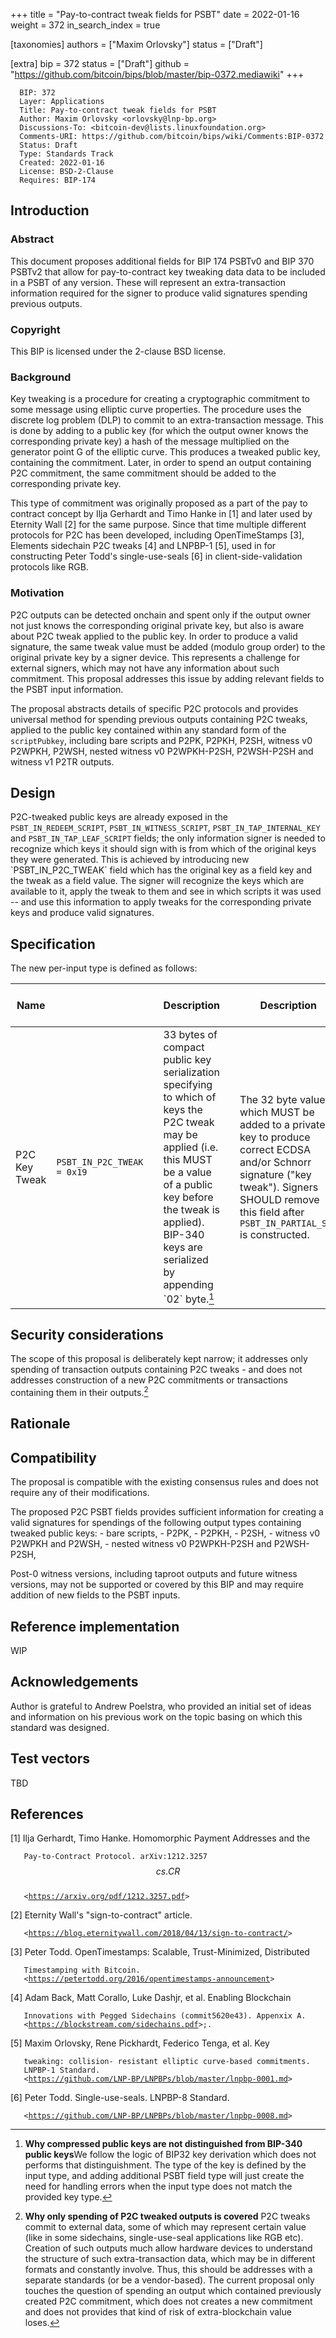 +++
title = "Pay-to-contract tweak fields for PSBT"
date = 2022-01-16
weight = 372
in_search_index = true

[taxonomies]
authors = ["Maxim Orlovsky"]
status = ["Draft"]

[extra]
bip = 372
status = ["Draft"]
github = "https://github.com/bitcoin/bips/blob/master/bip-0372.mediawiki"
+++

      BIP: 372
      Layer: Applications
      Title: Pay-to-contract tweak fields for PSBT
      Author: Maxim Orlovsky <orlovsky@lnp-bp.org>
      Discussions-To: <bitcoin-dev@lists.linuxfoundation.org>
      Comments-URI: https://github.com/bitcoin/bips/wiki/Comments:BIP-0372
      Status: Draft
      Type: Standards Track
      Created: 2022-01-16
      License: BSD-2-Clause
      Requires: BIP-174

## Introduction

### Abstract

This document proposes additional fields for BIP 174 PSBTv0 and BIP 370
PSBTv2 that allow for pay-to-contract key tweaking data data to be
included in a PSBT of any version. These will represent an
extra-transaction information required for the signer to produce valid
signatures spending previous outputs.

### Copyright

This BIP is licensed under the 2-clause BSD license.

### Background

Key tweaking is a procedure for creating a cryptographic commitment to
some message using elliptic curve properties. The procedure uses the
discrete log problem (DLP) to commit to an extra-transaction message.
This is done by adding to a public key (for which the output owner knows
the corresponding private key) a hash of the message multiplied on the
generator point G of the elliptic curve. This produces a tweaked public
key, containing the commitment. Later, in order to spend an output
containing P2C commitment, the same commitment should be added to the
corresponding private key.

This type of commitment was originally proposed as a part of the pay to
contract concept by Ilja Gerhardt and Timo Hanke in \[1\] and later used
by Eternity Wall \[2\] for the same purpose. Since that time multiple
different protocols for P2C has been developed, including OpenTimeStamps
\[3\], Elements sidechain P2C tweaks \[4\] and LNPBP-1 \[5\], used in
for constructing Peter Todd's single-use-seals \[6\] in
client-side-validation protocols like RGB.

### Motivation

P2C outputs can be detected onchain and spent only if the output owner
not just knows the corresponding original private key, but also is aware
about P2C tweak applied to the public key. In order to produce a valid
signature, the same tweak value must be added (modulo group order) to
the original private key by a signer device. This represents a challenge
for external signers, which may not have any information about such
commitment. This proposal addresses this issue by adding relevant fields
to the PSBT input information.

The proposal abstracts details of specific P2C protocols and provides
universal method for spending previous outputs containing P2C tweaks,
applied to the public key contained within any standard form of the
`scriptPubkey`, including bare scripts and P2PK, P2PKH, P2SH, witness v0
P2WPKH, P2WSH, nested witness v0 P2WPKH-P2SH, P2WSH-P2SH and witness v1
P2TR outputs.

## Design

P2C-tweaked public keys are already exposed in the
`PSBT_IN_REDEEM_SCRIPT`, `PSBT_IN_WITNESS_SCRIPT`,
`PSBT_IN_TAP_INTERNAL_KEY` and `PSBT_IN_TAP_LEAF_SCRIPT` fields; the
only information signer is needed to recognize which keys it should sign
with is from which of the original keys they were generated. This is
achieved by introducing new \`PSBT_IN_P2C_TWEAK\` field which has the
original key as a field key and the tweak as a field value. The signer
will recognize the keys which are available to it, apply the tweak to
them and see in which scripts it was used -- and use this information to
apply tweaks for the corresponding private keys and produce valid
signatures.

## Specification

The new per-input type is defined as follows:

| Name          | <keytype>                  | <keydata> | <keydata> Description                                                                                                                                                                                                                    | <valuedata> | <valuedata> Description                                                                                                                                                                              | Versions Requiring Inclusion | Versions Requiring Exclusion | Versions Allowing Inclusion |
|---------------|----------------------------|-----------|------------------------------------------------------------------------------------------------------------------------------------------------------------------------------------------------------------------------------------------|-------------|------------------------------------------------------------------------------------------------------------------------------------------------------------------------------------------------------|------------------------------|------------------------------|-----------------------------|
| P2C Key Tweak | `PSBT_IN_P2C_TWEAK = 0x19` | <pubkey>  | 33 bytes of compact public key serialization specifying to which of keys the P2C tweak may be applied (i.e. this MUST be a value of a public key before the tweak is applied). BIP-340 keys are serialized by appending \`02\` byte.[^1] | <tweak>     | The 32 byte value which MUST be added to a private key to produce correct ECDSA and/or Schnorr signature ("key tweak"). Signers SHOULD remove this field after `PSBT_IN_PARTIAL_SIG` is constructed. |                              |                              | 0, 2                        |

## Security considerations

The scope of this proposal is deliberately kept narrow; it addresses
only spending of transaction outputs containing P2C tweaks - and does
not addresses construction of a new P2C commitments or transactions
containing them in their outputs.[^2]

## Rationale

<references/>

## Compatibility

The proposal is compatible with the existing consensus rules and does
not require any of their modifications.

The proposed P2C PSBT fields provides sufficient information for
creating a valid signatures for spendings of the following output types
containing tweaked public keys: - bare scripts, - P2PK, - P2PKH, -
P2SH, - witness v0 P2WPKH and P2WSH, - nested witness v0 P2WPKH-P2SH and
P2WSH-P2SH,

Post-0 witness versions, including taproot outputs and future witness
versions, may not be supported or covered by this BIP and may require
addition of new fields to the PSBT inputs.

## Reference implementation

WIP

## Acknowledgements

Author is grateful to Andrew Poelstra, who provided an initial set of
ideas and information on his previous work on the topic basing on which
this standard was designed.

## Test vectors

TBD

## References

\[1\] Ilja Gerhardt, Timo Hanke. Homomorphic Payment Addresses and the

`   Pay-to-Contract Protocol. arXiv:1212.3257 `$$cs.CR$$  
`   <`[`https://arxiv.org/pdf/1212.3257.pdf`](https://arxiv.org/pdf/1212.3257.pdf)`>`

\[2\] Eternity Wall's "sign-to-contract" article.

`   <`[`https://blog.eternitywall.com/2018/04/13/sign-to-contract/`](https://blog.eternitywall.com/2018/04/13/sign-to-contract/)`>`

\[3\] Peter Todd. OpenTimestamps: Scalable, Trust-Minimized, Distributed

`   Timestamping with Bitcoin.`  
`   <`[`https://petertodd.org/2016/opentimestamps-announcement`](https://petertodd.org/2016/opentimestamps-announcement)`>`

\[4\] Adam Back, Matt Corallo, Luke Dashjr, et al. Enabling Blockchain

`   Innovations with Pegged Sidechains (commit5620e43). Appenxix A.`  
`   <`[`https://blockstream.com/sidechains.pdf`](https://blockstream.com/sidechains.pdf)`>;.`

\[5\] Maxim Orlovsky, Rene Pickhardt, Federico Tenga, et al. Key

`   tweaking: collision- resistant elliptic curve-based commitments.`  
`   LNPBP-1 Standard.`  
`   <`[`https://github.com/LNP-BP/LNPBPs/blob/master/lnpbp-0001.md`](https://github.com/LNP-BP/LNPBPs/blob/master/lnpbp-0001.md)`>`

\[6\] Peter Todd. Single-use-seals. LNPBP-8 Standard.

`   <`[`https://github.com/LNP-BP/LNPBPs/blob/master/lnpbp-0008.md`](https://github.com/LNP-BP/LNPBPs/blob/master/lnpbp-0008.md)`>`

[^1]: **Why compressed public keys are not distinguished from BIP-340
    public keys**We follow the logic of BIP32 key derivation which does
    not performs that distinguishment. The type of the key is defined by
    the input type, and adding additional PSBT field type will just
    create the need for handling errors when the input type does not
    match the provided key type.

[^2]: **Why only spending of P2C tweaked outputs is covered** P2C tweaks
    commit to external data, some of which may represent certain value
    (like in some sidechains, single-use-seal applications like RGB
    etc). Creation of such outputs much allow hardware devices to
    understand the structure of such extra-transaction data, which may
    be in different formats and constantly involve. Thus, this should be
    addresses with a separate standards (or be a vendor-based). The
    current proposal only touches the question of spending an output
    which contained previously created P2C commitment, which does not
    creates a new commitment and does not provides that kind of risk of
    extra-blockchain value loses.
